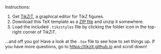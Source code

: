 Instructions:

1. Get [TikZiT](https://tikzit.github.io), a graphical editor for TikZ figures.
2. Download this TeX template as a [ZIP file](https://github.com/tikzit/template-quantum/archive/master.zip) and unzip it somewhere.
3. Load the included `.tikzstyles` file by clicking the folder icon in the top-right corner of TikZiT.

...and off you go! Have a look at the `.tex` file to see how to set things up. If you have more questions, go to https://tikzit.github.io and scroll down!

